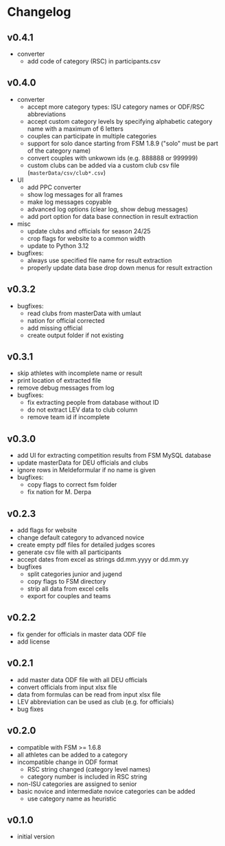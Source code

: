# Changelog

## v0.4.1
- converter
    - add code of category (RSC) in participants.csv

## v0.4.0
- converter
    - accept more category types: ISU category names or ODF/RSC abbreviations
    - accept custom category levels by specifying alphabetic category name with a maximum of 6 letters
    - couples can participate in multiple categories
    - support for solo dance starting from FSM 1.8.9 ("solo" must be part of the category name)
    - convert couples with unkwown ids (e.g. 888888 or 999999)
    - custom clubs can be added via a custom club csv file (`masterData/csv/club*.csv`)
- UI
    - add PPC converter
    - show log messages for all frames
    - make log messages copyable
    - advanced log options (clear log, show debug messages)
    - add port option for data base connection in result extraction
- misc
    - update clubs and officials for season 24/25
    - crop flags for website to a common width
    - update to Python 3.12
- bugfixes:
    - always use specified file name for result extraction
    - properly update data base drop down menus for result extraction

## v0.3.2
- bugfixes:
    - read clubs from masterData with umlaut
    - nation for official corrected
    - add missing official
    - create output folder if not existing

## v0.3.1
- skip athletes with incomplete name or result
- print location of extracted file
- remove debug messages from log
- bugfixes:
    - fix extracting people from database without ID
    - do not extract LEV data to club column
    - remove team id if incomplete

## v0.3.0
- add UI for extracting competition results from FSM MySQL database
- update masterData for DEU officials and clubs
- ignore rows in Meldeformular if no name is given
- bugfixes:
    - copy flags to correct fsm folder
    - fix nation for M. Derpa

## v0.2.3
- add flags for website
- change default category to advanced novice
- create empty pdf files for detailed judges scores
- generate csv file with all participants
- accept dates from excel as strings dd.mm.yyyy or dd.mm.yy
- bugfixes
    - split categories junior and jugend
    - copy flags to FSM directory
    - strip all data from excel cells
    - export for couples and teams

## v0.2.2
- fix gender for officials in master data ODF file
- add license

## v0.2.1
- add master data ODF file with all DEU officials
- convert officials from input xlsx file
- data from formulas can be read from input xlsx file
- LEV abbreviation can be used as club (e.g. for officials)
- bug fixes

## v0.2.0
- compatible with FSM >= 1.6.8
- all athletes can be added to a category
- incompatible change in ODF format
    - RSC string changed (category level names)
    - category number is included in RSC string
- non-ISU categories are assigned to senior
- basic novice and intermediate novice categories can be added 
    - use category name as heuristic

## v0.1.0
- initial version
